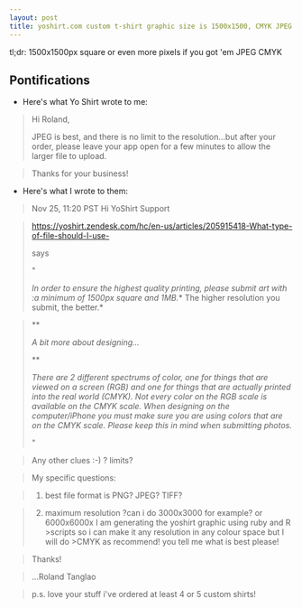 ```yaml
---
layout: post
title: yoshirt.com custom t-shirt graphic size is 1500x1500, CMYK JPEG
---
```

tl;dr: 1500x1500px square or even more pixels if you got 'em JPEG CMYK

## Pontifications

* Here's what Yo Shirt wrote to me:

>Hi Roland,
>
>JPEG is best, and there is no limit to the
>resolution...but after your order, please leave your
>app open for a few minutes to allow the larger file
>to upload.

> Thanks for your business!

* Here's what I wrote to them:

> Nov 25, 11:20 PST
> Hi YoShirt Support

>https://yoshirt.zendesk.com/hc/en-us/articles/205915418-What-type-of-file-should-I-use-
>
>says
>
>"
>
>*In order to ensure the highest quality printing,
>please submit art with
>:a minimum of 1500px square and 1MB.** The higher
>resolution you submit,
>the better.*

<blockquote>

**

*A bit more about designing...*

**

*There are 2 different spectrums of color, one for things that are
viewed on a screen (RGB) and one for things that are actually printed
into the real world (CMYK). Not every color on the RGB scale is
available on the CMYK scale. When designing on the computer/iPhone you
must make sure you are using colors that are on the CMYK scale. Please
keep this in mind when submitting photos.*

"
</blockquote>

>Any other clues :-) ? limits?

>My specific questions:

> 1. best file format is PNG? JPEG? TIFF?

> 2. maximum resolution ?can i do 3000x3000 for 
>example? or 6000x6000x I
>am generating the yoshirt graphic using ruby and R >scripts so i can make
>it any resolution in any colour space but I will do >CMYK as recommend!
>you tell me what is best please!

>Thanks!

>...Roland Tanglao

>p.s. love your stuff i've ordered at least 4 or 5
>custom shirts!